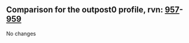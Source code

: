 ## Comparison for the outpost0 profile, rvn: [957](https://github.com/PRO100KatYT/FortniteProfileRevisions/tree/main/profiles/outpost0/957%20outpost0.json)-[959](https://github.com/PRO100KatYT/FortniteProfileRevisions/tree/main/profiles/outpost0/959%20outpost0.json)

No changes
